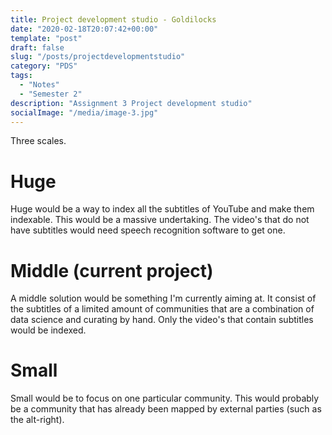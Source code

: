 ```yaml
---
title: Project development studio - Goldilocks
date: "2020-02-18T20:07:42+00:00"
template: "post"
draft: false
slug: "/posts/projectdevelopmentstudio"
category: "PDS"
tags:
  - "Notes"
  - "Semester 2"
description: "Assignment 3 Project development studio"
socialImage: "/media/image-3.jpg"
---
```


Three scales.

# Huge
Huge would be a way to index all the subtitles of YouTube and make them indexable. This would be a massive undertaking. The video's that do not have subtitles would need speech recognition software to get one.

# Middle (current project)
A middle solution would be something I'm currently aiming at. It consist of the subtitles of a limited amount of communities that are a combination of data science and curating by hand. Only the video's that contain subtitles would be indexed.

# Small
Small would be to focus on one particular community. This would probably be a community that has already been mapped by external parties (such as the alt-right).